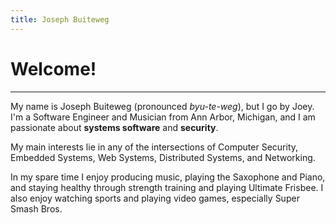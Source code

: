 ```yaml
---
title: Joseph Buiteweg
---
```


# Welcome! 
---

My name is Joseph Buiteweg (pronounced _byu-te-weg_), but I go by Joey. I'm a Software Engineer and Musician from Ann Arbor, Michigan, and I am passionate about **systems software** and **security**. 

My main interests lie in any of the intersections of Computer Security, Embedded Systems, Web Systems, Distributed Systems, and Networking.

In my spare time I enjoy producing music, playing the Saxophone and Piano, and staying healthy through strength training and playing Ultimate Frisbee.
I also enjoy watching sports and playing video games, especially Super Smash Bros.

